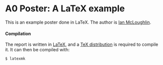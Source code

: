 # A0 Poster: A LaTeX example
This is an example poster done in LaTeX.
The author is [Ian McLoughlin](https://ianmcloughlin.github.io).

#### Compilation
The report is written in [LaTeX](https://www.latex-project.org/), and a [TeX distribution](https://www.tug.org/texlive/) is required to compile it.
It can then be compiled with:
```bash
$ latexmk
```
